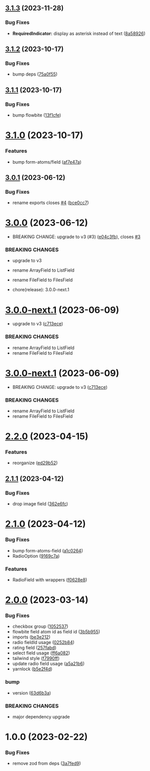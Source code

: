 ## [3.1.3](https://github.com/MiroslavPetrik/form-atoms-flowbite/compare/v3.1.2...v3.1.3) (2023-11-28)


### Bug Fixes

* **RequiredIndicator:** display as asterisk instead of text ([8a58926](https://github.com/MiroslavPetrik/form-atoms-flowbite/commit/8a589268c239c6f970e3793be561a74683386da3))

## [3.1.2](https://github.com/MiroslavPetrik/form-atoms-flowbite/compare/v3.1.1...v3.1.2) (2023-10-17)


### Bug Fixes

* bump deps ([75a0f55](https://github.com/MiroslavPetrik/form-atoms-flowbite/commit/75a0f5532a06f454d934cb0b64a7ba8058a76414))

## [3.1.1](https://github.com/MiroslavPetrik/form-atoms-flowbite/compare/v3.1.0...v3.1.1) (2023-10-17)


### Bug Fixes

* bump flowbite ([13f1cfe](https://github.com/MiroslavPetrik/form-atoms-flowbite/commit/13f1cfe21d8cf6632df0df9835e43fec9ab38dc7))

# [3.1.0](https://github.com/MiroslavPetrik/form-atoms-flowbite/compare/v3.0.1...v3.1.0) (2023-10-17)


### Features

* bump form-atoms/field ([af7e47a](https://github.com/MiroslavPetrik/form-atoms-flowbite/commit/af7e47a13780bfdb6d6e44559c0ea1c25e52113e))

## [3.0.1](https://github.com/MiroslavPetrik/form-atoms-flowbite/compare/v3.0.0...v3.0.1) (2023-06-12)


### Bug Fixes

* rename exports closes [#4](https://github.com/MiroslavPetrik/form-atoms-flowbite/issues/4) ([bce0cc7](https://github.com/MiroslavPetrik/form-atoms-flowbite/commit/bce0cc716074900f012a934652af636e533286df))

# [3.0.0](https://github.com/MiroslavPetrik/form-atoms-flowbite/compare/v2.2.0...v3.0.0) (2023-06-12)


* BREAKING CHANGE: upgrade to v3 (#3) ([e04c3fb](https://github.com/MiroslavPetrik/form-atoms-flowbite/commit/e04c3fb757c0a923202f60786d32ba34f86b34a7)), closes [#3](https://github.com/MiroslavPetrik/form-atoms-flowbite/issues/3)


### BREAKING CHANGES

* upgrade to v3
* rename ArrayField to ListField
* rename FileField to FilesField

* chore(release): 3.0.0-next.1

# [3.0.0-next.1](https://github.com/MiroslavPetrik/form-atoms-flowbite/compare/v2.2.0...v3.0.0-next.1) (2023-06-09)
* upgrade to v3 ([c713ece](https://github.com/MiroslavPetrik/form-atoms-flowbite/commit/c713ece1bed2ba6a601c689d1e85079c31a461e3))

### BREAKING CHANGES

* rename ArrayField to ListField
* rename FileField to FilesField

# [3.0.0-next.1](https://github.com/MiroslavPetrik/form-atoms-flowbite/compare/v2.2.0...v3.0.0-next.1) (2023-06-09)


* BREAKING CHANGE: upgrade to v3 ([c713ece](https://github.com/MiroslavPetrik/form-atoms-flowbite/commit/c713ece1bed2ba6a601c689d1e85079c31a461e3))


### BREAKING CHANGES

* rename ArrayField to ListField
* rename FileField to FilesField

# [2.2.0](https://github.com/MiroslavPetrik/form-atoms-flowbite/compare/v2.1.1...v2.2.0) (2023-04-15)


### Features

* reorganize ([ed29b52](https://github.com/MiroslavPetrik/form-atoms-flowbite/commit/ed29b52488c6eec02475f4ac371d01a20618796b))

## [2.1.1](https://github.com/MiroslavPetrik/form-atoms-flowbite/compare/v2.1.0...v2.1.1) (2023-04-12)


### Bug Fixes

* drop image field ([362e6fc](https://github.com/MiroslavPetrik/form-atoms-flowbite/commit/362e6fc4ce34879056df58af66201353b2967999))

# [2.1.0](https://github.com/MiroslavPetrik/form-atoms-flowbite/compare/v2.0.0...v2.1.0) (2023-04-12)


### Bug Fixes

* bump form-atoms-field ([a1c0264](https://github.com/MiroslavPetrik/form-atoms-flowbite/commit/a1c026418e5b63a76a1b4e779462637615df6be4))
* RadioOption ([9169c7a](https://github.com/MiroslavPetrik/form-atoms-flowbite/commit/9169c7aa4d5381e0c1e7c77c3ae12d5c957cd152))


### Features

* RadioField with wrappers ([f0628e8](https://github.com/MiroslavPetrik/form-atoms-flowbite/commit/f0628e8a44750880156e1b439ca94dbc7264fbce))

# [2.0.0](https://github.com/MiroslavPetrik/form-atoms-flowbite/compare/v1.0.0...v2.0.0) (2023-03-14)


### Bug Fixes

* checkbox group ([1052537](https://github.com/MiroslavPetrik/form-atoms-flowbite/commit/1052537c75b49d4cbaab8d0ade490e2e7abe01e9))
* flowbite field atom id as field id ([3b5b955](https://github.com/MiroslavPetrik/form-atoms-flowbite/commit/3b5b955bc2390696da82bdfaf64fa6e64a446348))
* imports ([be3e212](https://github.com/MiroslavPetrik/form-atoms-flowbite/commit/be3e212860bf80f9e96adc2209d3e2a2cbd53727))
* radio fieldId usage ([0252b84](https://github.com/MiroslavPetrik/form-atoms-flowbite/commit/0252b846f297cafc3d2f1bc17bf2b3c46b5fa52a))
* rating field ([257fabd](https://github.com/MiroslavPetrik/form-atoms-flowbite/commit/257fabd81e8d738a8ca7cfa899bbfd206c8f7b7b))
* select field usage ([ff6a082](https://github.com/MiroslavPetrik/form-atoms-flowbite/commit/ff6a08210614f37404410e73587532c950525d12))
* tailwind style ([f7990ff](https://github.com/MiroslavPetrik/form-atoms-flowbite/commit/f7990ff7cb454cf2c798014b95966cf68d6aec25))
* update radio field usage ([a5a21b6](https://github.com/MiroslavPetrik/form-atoms-flowbite/commit/a5a21b635c937e2c32ecb32b17e905097e657334))
* yarnlock ([b5e2f4d](https://github.com/MiroslavPetrik/form-atoms-flowbite/commit/b5e2f4dbd08d45b025d82501a7c8dba4e2aba433))


### bump

* version ([63d6b3a](https://github.com/MiroslavPetrik/form-atoms-flowbite/commit/63d6b3ab408ea413fe7f04bfb74b44117207c9f6))


### BREAKING CHANGES

* major dependency upgrade

# 1.0.0 (2023-02-22)


### Bug Fixes

* remove zod from deps ([3a7fed9](https://github.com/MiroslavPetrik/form-atoms-flowbite/commit/3a7fed974318f0ad55f241aa39fe8e562fbea844))
